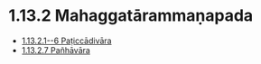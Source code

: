 

# 1.13.2 Mahaggatārammaṇapada

* [1.13.2.1--6 Paṭiccādivāra](1.13.2/1.13.2.1--6.md)
* [1.13.2.7 Pañhāvāra](1.13.2/1.13.2.7.md)



